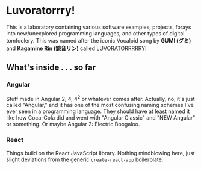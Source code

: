 # Luvoratorrry!
This is a laboratory containing various software examples, projects, forays into new/unexplored programming languages, and other types of digital tomfoolery. This was named after the iconic Vocaloid song by **GUMI (グミ)** and **Kagamine Rin (鏡音リン)** called [LUVORATORRRRRY!](https://vocaloid.fandom.com/wiki/LUVORATORRRRRY!)


## What's inside . . . so far

### Angular
Stuff made in Angular 2, 4, 4<sup>2</sup> or whatever comes after. Actually, no, it's just called "Angular," and it has one of the most confusing naming schemes I've ever seen in a programming language. They should have at least named it like how Coca-Cola did and went with "Angular Classic" and "NEW Angular" or something. Or maybe Angular 2: Electric Boogaloo.

### React
Things build on the React JavaScript library. Nothing mindblowing here, just slight deviations from the generic `create-react-app` boilerplate.
